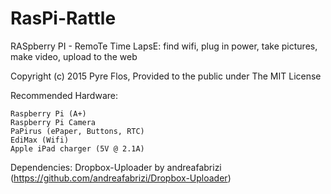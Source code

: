 # RasPi-Rattle
RASpberry PI - RemoTe Time LapsE: find wifi, plug in power, take pictures, make video, upload to the web

Copyright (c) 2015 Pyre Flos, Provided to the public under The MIT License

Recommended Hardware:

    Raspberry Pi (A+)
    Raspberry Pi Camera
    PaPirus (ePaper, Buttons, RTC)
    EdiMax (Wifi)
    Apple iPad charger (5V @ 2.1A)

Dependencies:
    Dropbox-Uploader by andreafabrizi  (https://github.com/andreafabrizi/Dropbox-Uploader)
